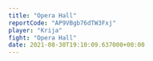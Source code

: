 ```yaml
---
title: "Opera Hall"
reportCode: "AP9VBgb76dTW3Fxj"
player: "Krija"
fight: "Opera Hall"
date: 2021-08-30T19:10:09.637000+00:00
---
```

